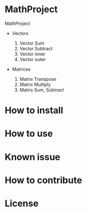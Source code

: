 # MathProject
MathProject

* Vectors
  1. Vector Sum
  2. Vector Subtract
  3. Vector inner
  4. Vector outer
  
* Matrices
  1. Matrix Transpose
  2. Matrix Multiply
  3. Matrix Sum, Subtract

# How to install

# How to use


# Known issue

# How to contribute

# License

